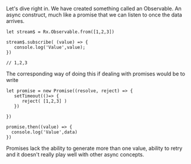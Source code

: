 Let's dive right in. We have created something called an Observable. An async construct, much like a promise that we can listen to once the data arrives.

```
let stream$ = Rx.Observable.from([1,2,3])

stream$.subscribe( (value) => {
   console.log('Value',value);
})

// 1,2,3
```

The corresponding way of doing this if dealing with promises would be to write

```
let promise = new Promise((resolve, reject) => {
   setTimeout(()=> {
      reject( [1,2,3] )
   })

})

promise.then((value) => {
  console.log('Value',data)
})
```


Promises lack the ability to generate more than one value, ability to retry and it doesn't really play well with other async concepts.

